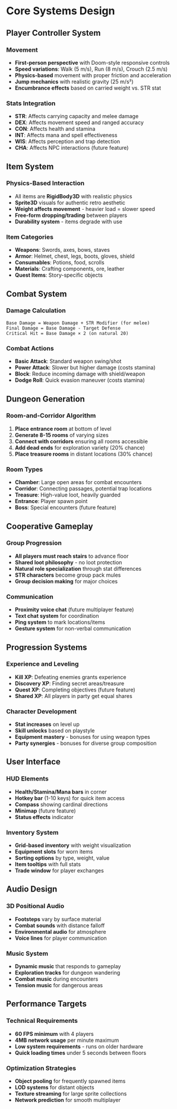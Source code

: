 # Core Systems Design

## Player Controller System

### Movement
- **First-person perspective** with Doom-style responsive controls
- **Speed variations**: Walk (5 m/s), Run (8 m/s), Crouch (2.5 m/s)
- **Physics-based** movement with proper friction and acceleration
- **Jump mechanics** with realistic gravity (25 m/s²)
- **Encumbrance effects** based on carried weight vs. STR stat

### Stats Integration
- **STR**: Affects carrying capacity and melee damage
- **DEX**: Affects movement speed and ranged accuracy
- **CON**: Affects health and stamina
- **INT**: Affects mana and spell effectiveness
- **WIS**: Affects perception and trap detection
- **CHA**: Affects NPC interactions (future feature)

## Item System

### Physics-Based Interaction
- All items are **RigidBody3D** with realistic physics
- **Sprite3D** visuals for authentic retro aesthetic
- **Weight affects movement** - heavier load = slower speed
- **Free-form dropping/trading** between players
- **Durability system** - items degrade with use

### Item Categories
- **Weapons**: Swords, axes, bows, staves
- **Armor**: Helmet, chest, legs, boots, gloves, shield
- **Consumables**: Potions, food, scrolls
- **Materials**: Crafting components, ore, leather
- **Quest Items**: Story-specific objects

## Combat System

### Damage Calculation
```
Base Damage = Weapon Damage + STR Modifier (for melee)
Final Damage = Base Damage - Target Defense
Critical Hit = Base Damage × 2 (on natural 20)
```

### Combat Actions
- **Basic Attack**: Standard weapon swing/shot
- **Power Attack**: Slower but higher damage (costs stamina)
- **Block**: Reduce incoming damage with shield/weapon
- **Dodge Roll**: Quick evasion maneuver (costs stamina)

## Dungeon Generation

### Room-and-Corridor Algorithm
1. **Place entrance room** at bottom of level
2. **Generate 8-15 rooms** of varying sizes
3. **Connect with corridors** ensuring all rooms accessible
4. **Add dead ends** for exploration variety (20% chance)
5. **Place treasure rooms** in distant locations (30% chance)

### Room Types
- **Chamber**: Large open areas for combat encounters
- **Corridor**: Connecting passages, potential trap locations
- **Treasure**: High-value loot, heavily guarded
- **Entrance**: Player spawn point
- **Boss**: Special encounters (future feature)

## Cooperative Gameplay

### Group Progression
- **All players must reach stairs** to advance floor
- **Shared loot philosophy** - no loot protection
- **Natural role specialization** through stat differences
- **STR characters** become group pack mules
- **Group decision making** for major choices

### Communication
- **Proximity voice chat** (future multiplayer feature)
- **Text chat system** for coordination
- **Ping system** to mark locations/items
- **Gesture system** for non-verbal communication

## Progression Systems

### Experience and Leveling
- **Kill XP**: Defeating enemies grants experience
- **Discovery XP**: Finding secret areas/treasure
- **Quest XP**: Completing objectives (future feature)
- **Shared XP**: All players in party get equal shares

### Character Development
- **Stat increases** on level up
- **Skill unlocks** based on playstyle
- **Equipment mastery** - bonuses for using weapon types
- **Party synergies** - bonuses for diverse group composition

## User Interface

### HUD Elements
- **Health/Stamina/Mana bars** in corner
- **Hotkey bar** (1-10 keys) for quick item access
- **Compass** showing cardinal directions
- **Minimap** (future feature)
- **Status effects** indicator

### Inventory System
- **Grid-based inventory** with weight visualization
- **Equipment slots** for worn items
- **Sorting options** by type, weight, value
- **Item tooltips** with full stats
- **Trade window** for player exchanges

## Audio Design

### 3D Positional Audio
- **Footsteps** vary by surface material
- **Combat sounds** with distance falloff
- **Environmental audio** for atmosphere
- **Voice lines** for player communication

### Music System
- **Dynamic music** that responds to gameplay
- **Exploration tracks** for dungeon wandering
- **Combat music** during encounters
- **Tension music** for dangerous areas

## Performance Targets

### Technical Requirements
- **60 FPS minimum** with 4 players
- **4MB network usage** per minute maximum
- **Low system requirements** - runs on older hardware
- **Quick loading times** under 5 seconds between floors

### Optimization Strategies
- **Object pooling** for frequently spawned items
- **LOD systems** for distant objects
- **Texture streaming** for large sprite collections
- **Network prediction** for smooth multiplayer

